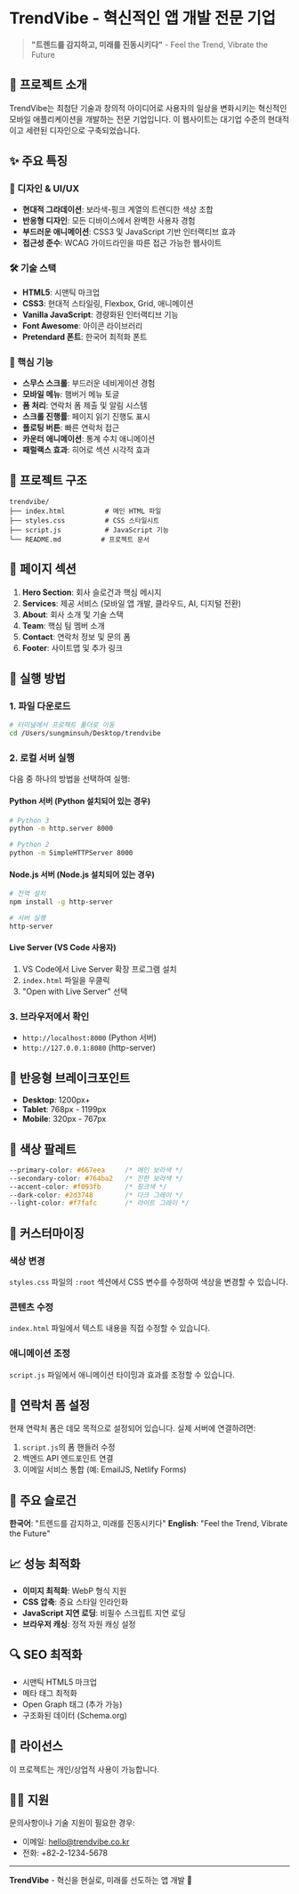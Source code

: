 # TrendVibe - 혁신적인 앱 개발 전문 기업

> **"트렌드를 감지하고, 미래를 진동시키다"** - Feel the Trend, Vibrate the Future

## 🚀 프로젝트 소개

TrendVibe는 최첨단 기술과 창의적 아이디어로 사용자의 일상을 변화시키는 혁신적인 모바일 애플리케이션을 개발하는 전문 기업입니다. 이 웹사이트는 대기업 수준의 현대적이고 세련된 디자인으로 구축되었습니다.

## ✨ 주요 특징

### 🎨 디자인 & UI/UX
- **현대적 그라데이션**: 보라색-핑크 계열의 트렌디한 색상 조합
- **반응형 디자인**: 모든 디바이스에서 완벽한 사용자 경험
- **부드러운 애니메이션**: CSS3 및 JavaScript 기반 인터랙티브 효과
- **접근성 준수**: WCAG 가이드라인을 따른 접근 가능한 웹사이트

### 🛠 기술 스택
- **HTML5**: 시맨틱 마크업
- **CSS3**: 현대적 스타일링, Flexbox, Grid, 애니메이션
- **Vanilla JavaScript**: 경량화된 인터랙티브 기능
- **Font Awesome**: 아이콘 라이브러리
- **Pretendard 폰트**: 한국어 최적화 폰트

### 💫 핵심 기능
- **스무스 스크롤**: 부드러운 네비게이션 경험
- **모바일 메뉴**: 햄버거 메뉴 토글
- **폼 처리**: 연락처 폼 제출 및 알림 시스템
- **스크롤 진행률**: 페이지 읽기 진행도 표시
- **플로팅 버튼**: 빠른 연락처 접근
- **카운터 애니메이션**: 통계 수치 애니메이션
- **패럴랙스 효과**: 히어로 섹션 시각적 효과

## 📁 프로젝트 구조

```
trendvibe/
├── index.html          # 메인 HTML 파일
├── styles.css          # CSS 스타일시트
├── script.js           # JavaScript 기능
└── README.md          # 프로젝트 문서
```

## 🎯 페이지 섹션

1. **Hero Section**: 회사 슬로건과 핵심 메시지
2. **Services**: 제공 서비스 (모바일 앱 개발, 클라우드, AI, 디지털 전환)
3. **About**: 회사 소개 및 기술 스택
4. **Team**: 핵심 팀 멤버 소개
5. **Contact**: 연락처 정보 및 문의 폼
6. **Footer**: 사이트맵 및 추가 링크

## 🚀 실행 방법

### 1. 파일 다운로드
```bash
# 터미널에서 프로젝트 폴더로 이동
cd /Users/sungminsuh/Desktop/trendvibe
```

### 2. 로컬 서버 실행
다음 중 하나의 방법을 선택하여 실행:

#### Python 서버 (Python 설치되어 있는 경우)
```bash
# Python 3
python -m http.server 8000

# Python 2
python -m SimpleHTTPServer 8000
```

#### Node.js 서버 (Node.js 설치되어 있는 경우)
```bash
# 전역 설치
npm install -g http-server

# 서버 실행
http-server
```

#### Live Server (VS Code 사용자)
1. VS Code에서 Live Server 확장 프로그램 설치
2. `index.html` 파일을 우클릭
3. "Open with Live Server" 선택

### 3. 브라우저에서 확인
- `http://localhost:8000` (Python 서버)
- `http://127.0.0.1:8080` (http-server)

## 📱 반응형 브레이크포인트

- **Desktop**: 1200px+
- **Tablet**: 768px - 1199px
- **Mobile**: 320px - 767px

## 🎨 색상 팔레트

```css
--primary-color: #667eea     /* 메인 보라색 */
--secondary-color: #764ba2   /* 진한 보라색 */
--accent-color: #f093fb      /* 핑크색 */
--dark-color: #2d3748        /* 다크 그레이 */
--light-color: #f7fafc       /* 라이트 그레이 */
```

## 🔧 커스터마이징

### 색상 변경
`styles.css` 파일의 `:root` 섹션에서 CSS 변수를 수정하여 색상을 변경할 수 있습니다.

### 콘텐츠 수정
`index.html` 파일에서 텍스트 내용을 직접 수정할 수 있습니다.

### 애니메이션 조정
`script.js` 파일에서 애니메이션 타이밍과 효과를 조정할 수 있습니다.

## 📧 연락처 폼 설정

현재 연락처 폼은 데모 목적으로 설정되어 있습니다. 실제 서버에 연결하려면:

1. `script.js`의 폼 핸들러 수정
2. 백엔드 API 엔드포인트 연결
3. 이메일 서비스 통합 (예: EmailJS, Netlify Forms)

## 🌟 주요 슬로건

**한국어**: "트렌드를 감지하고, 미래를 진동시키다"
**English**: "Feel the Trend, Vibrate the Future"

## 📈 성능 최적화

- **이미지 최적화**: WebP 형식 지원
- **CSS 압축**: 중요 스타일 인라인화
- **JavaScript 지연 로딩**: 비필수 스크립트 지연 로딩
- **브라우저 캐싱**: 정적 자원 캐싱 설정

## 🔍 SEO 최적화

- 시맨틱 HTML5 마크업
- 메타 태그 최적화
- Open Graph 태그 (추가 가능)
- 구조화된 데이터 (Schema.org)

## 📄 라이선스

이 프로젝트는 개인/상업적 사용이 가능합니다.

## 🙋‍♂️ 지원

문의사항이나 기술 지원이 필요한 경우:
- 이메일: hello@trendvibe.co.kr
- 전화: +82-2-1234-5678

---

**TrendVibe** - 혁신을 현실로, 미래를 선도하는 앱 개발 🚀 